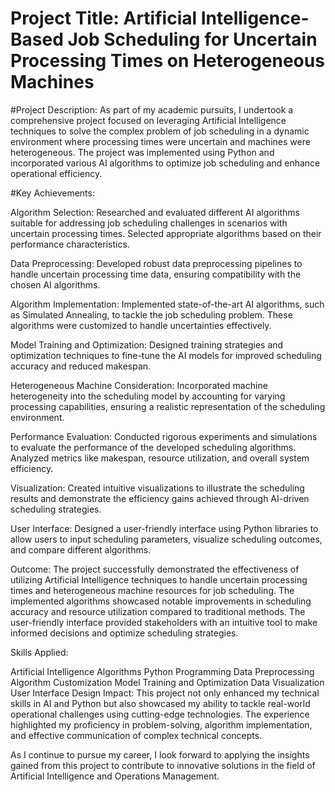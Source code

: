 # Project Title: Artificial Intelligence-Based Job Scheduling for Uncertain Processing Times on Heterogeneous Machines

#Project Description:
As part of my academic pursuits, I undertook a comprehensive project focused on leveraging Artificial Intelligence techniques to solve the complex problem of job scheduling in a dynamic environment where processing times were uncertain and machines were heterogeneous. The project was implemented using Python and incorporated various AI algorithms to optimize job scheduling and enhance operational efficiency.

#Key Achievements:

Algorithm Selection: Researched and evaluated different AI algorithms suitable for addressing job scheduling challenges in scenarios with uncertain processing times. Selected appropriate algorithms based on their performance characteristics.

Data Preprocessing: Developed robust data preprocessing pipelines to handle uncertain processing time data, ensuring compatibility with the chosen AI algorithms.

Algorithm Implementation: Implemented state-of-the-art AI algorithms, such as Simulated Annealing, to tackle the job scheduling problem. These algorithms were customized to handle uncertainties effectively.

Model Training and Optimization: Designed training strategies and optimization techniques to fine-tune the AI models for improved scheduling accuracy and reduced makespan.

Heterogeneous Machine Consideration: Incorporated machine heterogeneity into the scheduling model by accounting for varying processing capabilities, ensuring a realistic representation of the scheduling environment.

Performance Evaluation: Conducted rigorous experiments and simulations to evaluate the performance of the developed scheduling algorithms. Analyzed metrics like makespan, resource utilization, and overall system efficiency.

Visualization: Created intuitive visualizations to illustrate the scheduling results and demonstrate the efficiency gains achieved through AI-driven scheduling strategies.

User Interface: Designed a user-friendly interface using Python libraries to allow users to input scheduling parameters, visualize scheduling outcomes, and compare different algorithms.

Outcome:
The project successfully demonstrated the effectiveness of utilizing Artificial Intelligence techniques to handle uncertain processing times and heterogeneous machine resources for job scheduling. The implemented algorithms showcased notable improvements in scheduling accuracy and resource utilization compared to traditional methods. The user-friendly interface provided stakeholders with an intuitive tool to make informed decisions and optimize scheduling strategies.

Skills Applied:

Artificial Intelligence Algorithms
Python Programming
Data Preprocessing
Algorithm Customization
Model Training and Optimization
Data Visualization
User Interface Design
Impact:
This project not only enhanced my technical skills in AI and Python but also showcased my ability to tackle real-world operational challenges using cutting-edge technologies. The experience highlighted my proficiency in problem-solving, algorithm implementation, and effective communication of complex technical concepts.

As I continue to pursue my career, I look forward to applying the insights gained from this project to contribute to innovative solutions in the field of Artificial Intelligence and Operations Management.
